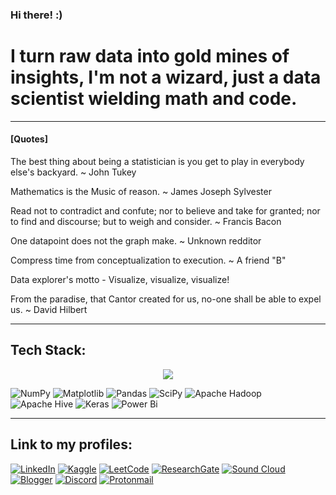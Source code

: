 ### Hi there! :)

# I turn raw data into gold mines of insights, I'm not a wizard, just a data scientist wielding math and code.

---
#### [Quotes]

The best thing about being a statistician is you get to play in everybody else's backyard. ~ John Tukey

Mathematics is the Music of reason. ~ James Joseph Sylvester

Read not to contradict and confute; nor to believe and take for granted; nor to find and discourse; but to weigh and consider. ~ Francis Bacon

One datapoint does not the graph make. ~ Unknown redditor

Compress time from conceptualization to execution. ~ A friend "B"

Data explorer's motto - Visualize, visualize, visualize!

From the paradise, that Cantor created for us, no-one shall be able to expel us. ~ David Hilbert

---
## Tech Stack:

<p align="center">
  <a href="https://skillicons.dev">
    <img src="https://skillicons.dev/icons?i=git,py,c,cpp,java,anaconda,vscode,pytorch,azure,postgres,sklearn,opencv,matlab,linux,arduino" />
  </a>
</p>

<p align="center">
  
![NumPy](https://img.shields.io/badge/numpy-%23013243.svg?style=for-the-badge&logo=numpy&logoColor=white)
![Matplotlib](https://img.shields.io/badge/Matplotlib-%23ffffff.svg?style=for-the-badge&logo=Matplotlib&logoColor=black)
![Pandas](https://img.shields.io/badge/pandas-%23150458.svg?style=for-the-badge&logo=pandas&logoColor=white)
![SciPy](https://img.shields.io/badge/SciPy-%230C55A5.svg?style=for-the-badge&logo=scipy&logoColor=%white)
![Apache Hadoop](https://img.shields.io/badge/Apache%20Hadoop-66CCFF?style=for-the-badge&logo=apachehadoop&logoColor=black)
![Apache Hive](https://img.shields.io/badge/Apache%20Hive-FDEE21?style=for-the-badge&logo=apachehive&logoColor=black)
![Keras](https://img.shields.io/badge/Keras-%23D00000.svg?style=for-the-badge&logo=Keras&logoColor=white)
![Power Bi](https://img.shields.io/badge/power_bi-F2C811?style=for-the-badge&logo=powerbi&logoColor=black)

</p>


---
## Link to my profiles:

[![LinkedIn](https://img.shields.io/badge/linkedin-%230077B5.svg?style=for-the-badge&logo=linkedin&logoColor=white)](https://www.linkedin.com/in/arvinder-pal-singh/)
[![Kaggle](https://img.shields.io/badge/Kaggle-035a7d?style=for-the-badge&logo=kaggle&logoColor=white)](https://www.kaggle.com/arvinsingh)
[![LeetCode](https://img.shields.io/badge/LeetCode-000000?style=for-the-badge&logo=LeetCode&logoColor=#d16c06)](https://leetcode.com/arvinsingh/)
[![ResearchGate](https://img.shields.io/badge/ResearchGate-00CCBB?style=for-the-badge&logo=ResearchGate&logoColor=white)](https://www.researchgate.net/profile/Arvinder-Bali)
[![Sound Cloud](https://img.shields.io/badge/sound%20cloud-FF5500?style=for-the-badge&logo=soundcloud&logoColor=white)](https://soundcloud.com/arvin_singh)
[![Blogger](https://img.shields.io/badge/Blogger-FF5722?style=for-the-badge&logo=blogger&logoColor=white)](https://arvinsingh.github.io/portfolio)
[![Discord](https://img.shields.io/badge/Discord-%235865F2.svg?style=for-the-badge&logo=discord&logoColor=white)]()
[![Protonmail](https://img.shields.io/badge/ProtonMail-8B89CC?style=for-the-badge&logo=protonmail&logoColor=white)](mailto:arvinsingh@protonmail.com)
